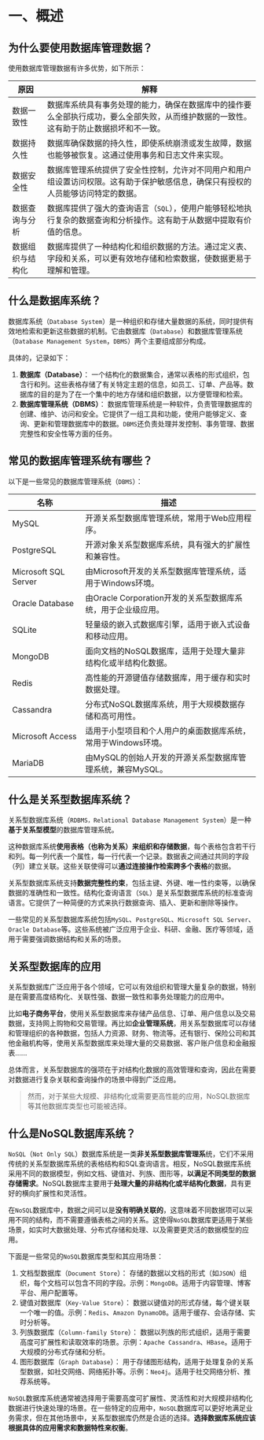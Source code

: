 # 一、概述

## 为什么要使用数据库管理数据？

使用数据库管理数据有许多优势，如下所示：

| **原因**         | **解释**                                                     |
| ---------------- | ------------------------------------------------------------ |
| 数据一致性       | 数据库系统具有事务处理的能力，确保在数据库中的操作要么全部执行成功，要么全部失败，从而维护数据的一致性。这有助于防止数据损坏和不一致。 |
| 数据持久性       | 数据库确保数据的持久性，即使系统崩溃或发生故障，数据也能够被恢复。这通过使用事务和日志文件来实现。 |
| 数据安全性       | 数据库管理系统提供了安全性控制，允许对不同用户和用户组设置访问权限。这有助于保护敏感信息，确保只有授权的人员能够访问特定的数据。 |
| 数据查询与分析   | 数据库提供了强大的查询语言（`SQL`），使用户能够轻松地执行复杂的数据查询和分析操作。这有助于从数据中提取有价值的信息。 |
| 数据组织与结构化 | 数据库提供了一种结构化和组织数据的方法。通过定义表、字段和关系，可以更有效地存储和检索数据，使数据更易于理解和管理。 |

## 什么是数据库系统？

数据库系统（`Database System`）是一种组织和存储大量数据的系统，同时提供有效地检索和更新这些数据的机制。它由数据库（`Database`）和数据库管理系统（`Database Management System`，`DBMS`）两个主要组成部分构成。

具体的，记录如下：

1. **数据库（Database）**： 一个结构化的数据集合，通常以表格的形式组织，包含行和列。这些表格存储了有关特定主题的信息，如员工、订单、产品等。数据库的目的是为了在一个集中的地方存储和组织数据，以方便管理和检索。
2. **数据库管理系统（DBMS）**： 数据库管理系统是一种软件，负责管理数据库的创建、维护、访问和安全。它提供了一组工具和功能，使用户能够定义、查询、更新和管理数据库中的数据。`DBMS`还负责处理并发控制、事务管理、数据完整性和安全性等方面的任务。

## 常见的数据库管理系统有哪些？

以下是一些常见的数据库管理系统（`DBMS`）：

| 名称                 | 描述                                                         |
| -------------------- | ------------------------------------------------------------ |
| MySQL                | 开源关系型数据库管理系统，常用于Web应用程序。                |
| PostgreSQL           | 开源对象关系型数据库系统，具有强大的扩展性和兼容性。         |
| Microsoft SQL Server | 由Microsoft开发的关系型数据库管理系统，适用于Windows环境。   |
| Oracle Database      | 由Oracle Corporation开发的关系型数据库系统，用于企业级应用。 |
| SQLite               | 轻量级的嵌入式数据库引擎，适用于嵌入式设备和移动应用。       |
| MongoDB              | 面向文档的NoSQL数据库，适用于处理大量非结构化或半结构化数据。 |
| Redis                | 高性能的开源键值存储数据库，用于缓存和实时数据处理。         |
| Cassandra            | 分布式NoSQL数据库系统，用于大规模数据存储和高可用性。        |
| Microsoft Access     | 适用于小型项目和个人用户的桌面数据库系统，常用于Windows环境。 |
| MariaDB              | 由MySQL的创始人开发的开源关系型数据库管理系统，兼容MySQL。   |

## 什么是关系型数据库系统？

关系型数据库系统（`RDBMS，Relational Database Management System`）是一种**基于关系型模型**的数据库管理系统。

这种数据库系统**使用表格（也称为关系）来组织和存储数据**，每个表格包含若干行和列。每一列代表一个属性，每一行代表一个记录。数据表之间通过共同的字段（列）建立关联。这些关联使得可以**通过连接操作检索跨多个表格**的数据。

关系型数据库系统支持**数据完整性约束**，包括主键、外键、唯一性约束等，以确保数据的准确性和一致性。结构化查询语言（`SQL`）是关系型数据库系统的标准查询语言。它提供了一种简便的方式来执行数据查询、插入、更新和删除等操作。

一些常见的关系型数据库系统包括`MySQL`、`PostgreSQL`、`Microsoft SQL Server`、`Oracle Database`等。这些系统被广泛应用于企业、科研、金融、医疗等领域，适用于需要强调数据结构和关系的场景。

## 关系型数据库的应用

关系型数据库广泛应用于各个领域，它可以有效组织和管理大量复杂的数据，特别是在需要高度结构化、关联性强、数据一致性和事务处理能力的应用中。

比如**电子商务平台**，使用关系型数据库来存储产品信息、订单、用户信息以及交易数据，支持网上购物和交易管理。再比如**企业管理系统**，用关系型数据库可以存储和管理组织的各种数据，包括人力资源、财务、物流等。还有银行、保险公司和其他金融机构等，使用关系型数据库来处理大量的交易数据、客户账户信息和金融报表......

总体而言，关系型数据库的强项在于对结构化数据的高效管理和查询，因此在需要对数据进行复杂关联和查询操作的场景中得到广泛应用。

> 然而，对于某些大规模、非结构化或需要更高性能的应用，NoSQL数据库等其他数据库类型也可能被选择。

## 什么是NoSQL数据库系统？

`NoSQL`（`Not Only SQL`）数据库系统是一类**非关系型数据库管理系**统，它们不采用传统的关系型数据库系统的表格结构和SQL查询语言。相反，NoSQL数据库系统采用不同的数据模型，例如文档、键值对、列族、图形等，**以满足不同类型的数据存储需求**。NoSQL数据库主要用于**处理大量的非结构化或半结构化数据**，具有更好的横向扩展性和灵活性。

在`NoSQL`数据库中，数据之间可以是**没有明确关联的**，这意味着不同数据项可以采用不同的结构，而不需要遵循表格之间的关系。这使得`NoSQL`数据库更适用于某些场景，如实时大数据处理、分布式存储和处理、以及需要更灵活的数据模型的应用。

下面是一些常见的`NoSQL`数据库类型和其应用场景：

1. 文档型数据库（`Document Store`）： 存储的数据以文档的形式（如`JSON`）组织，每个文档可以包含不同的字段。示例：`MongoDB`。适用于内容管理、博客平台、用户配置等。
2. 键值对数据库（`Key-Value Store`）： 数据以键值对的形式存储，每个键关联一个唯一的值。示例：`Redis`、`Amazon DynamoDB`。适用于缓存、会话存储、实时分析等。
3. 列族数据库（`Column-family Store`）： 数据以列族的形式组织，适用于需要高度可扩展性和读取效率的场景。示例：`Apache Cassandra`、`HBase`。适用于大规模的分布式存储和分析。
4. 图形数据库（`Graph Database`）： 用于存储图形结构，适用于处理复杂的关系型数据，如社交网络、网络拓扑等。示例：`Neo4j`。适用于社交网络分析、推荐系统等。

`NoSQL`数据库系统通常被选择用于需要高度可扩展性、灵活性和对大规模非结构化数据进行快速处理的场景。在一些特定的应用中，`NoSQL`数据库可以更好地满足业务需求，但在其他场景中，关系型数据库仍然是合适的选择。**选择数据库系统应该根据具体的应用需求和数据特性来权衡**。